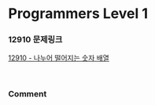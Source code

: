 # Programmers Level 1

### 12910 문제링크

[12910 - 나누어 떨어지는 숫자 배열](https://school.programmers.co.kr/learn/courses/30/lessons/12910)

<br>

### Comment
